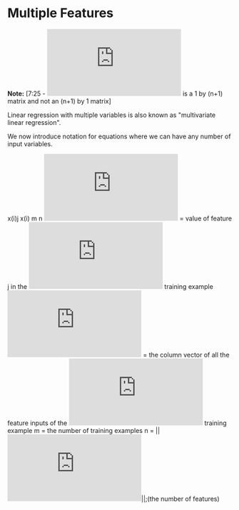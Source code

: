 # Multiple Features

**Note:** [7:25 - ![](https://latex.codecogs.com/gif.latex?%5Ctheta%20%5E%7BT%7D) is a 1 by (n+1) matrix and not an (n+1) by 1 matrix]

Linear regression with multiple variables is also known as "multivariate linear regression".

We now introduce notation for equations where we can have any number of input variables.

x(i)j
x(i)
m
n
![](https://latex.codecogs.com/gif.latex?x_%7Bj%7D%5E%7Bi%7D) = value of feature j in the ![](https://latex.codecogs.com/gif.latex?i%5E%7Bth%7D) training example
![](https://latex.codecogs.com/gif.latex?x%5E%7Bi%7D) = the column vector of all the feature inputs of the ![](https://latex.codecogs.com/gif.latex?i%5E%7Bth%7D) training example
m = the number of training examples
n = ||![](https://latex.codecogs.com/gif.latex?x%5E%7Bi%7D)||;(the number of features)
